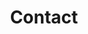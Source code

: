 ---
# An instance of the Contact widget.
widget: contact

# This file represents a page section.
headless: true

# Order that this section appears on the page.
weight: 130

title: Contact
subtitle:

content:
  # Automatically link email and phone or display as text?
  autolink: true

  # Email form provider
  #form:
  #  provider: netlify
  #  formspree:
  #    id:
  #  netlify:
  #    # Enable CAPTCHA challenge to reduce spam?
  #    captcha: false

  # Contact details (edit or remove options as required)
  email: willi@mutschler.eu
  phone: +49-7071-29-73140
  address:
    street: 'Eberhard-Karls-University Tübingen<br />School of Business and Economics<br />Department of International Macroeconomics and Finance<br />Mohlstr. 36'
    city: Tübingen
    region: BW
    postcode: 'D-72074'
    country: Germany
    country_code: DE
  coordinates:
    latitude: '48.52970222407578'
    longitude: '9.060530898768823'
  directions: 'Enter the building and go to the 7th floor. My office is number 416.'
#  office_hours:
#    - 'Monday 10:00 to 13:00'
#    - 'Wednesday 09:00 to 10:00'
  appointment_url: 'https://schedule.mutschler.eu'
  contact_links:
    - icon: twitter
      icon_pack: fab
      name: DM Me
      link: 'https://twitter.com/wmutschl'
#    - icon: skype
#      icon_pack: fab
#      name: Skype Me
#      link: 'skype:live:microsoft_18791?call'
#    - icon: video
#      icon_pack: fas
#      name: Zoom Me
#      link: 'https://zoom.com'

design:
  columns: '2'
---